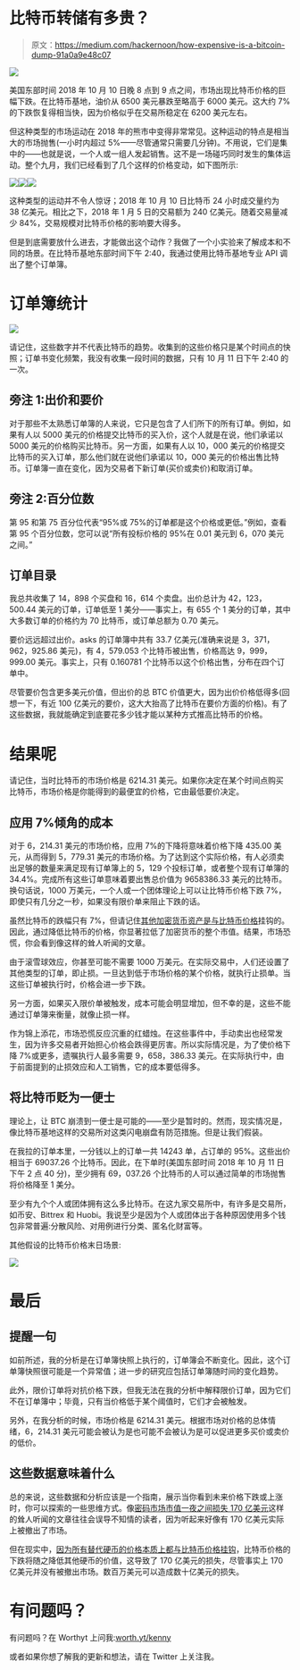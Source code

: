 # 比特币转储有多贵？

> 原文：<https://medium.com/hackernoon/how-expensive-is-a-bitcoin-dump-91a0a9e48c07>

![](img/4ac49ac0dc6a8ca40d380ac6fafd209f.png)

美国东部时间 2018 年 10 月 10 日晚 8 点到 9 点之间，市场出现比特币价格的巨幅下跌。在比特币基地，油价从 6500 美元暴跌至略高于 6000 美元。这大约 7%的下跌恢复得相当快，因为价格似乎在交易所稳定在 6200 美元左右。

但这种类型的市场运动在 2018 年的熊市中变得非常常见。这种运动的特点是相当大的市场抛售(一小时内超过 5%——尽管通常只需要几分钟)。不用说，它们是集中的——也就是说，一个人或一组人发起销售。这不是一场碰巧同时发生的集体运动。整个九月，我们已经看到了几个这样的价格变动，如下图所示:

![](img/86697717bb54ecb4107a76fe43e63de4.png)![](img/a94efd95b0c0bd1f5087129e4676d7d5.png)![](img/18772b7f79bc650dd7b3747806b40f0c.png)

这种类型的运动并不令人惊讶；2018 年 10 月 10 日比特币 24 小时成交量约为 38 亿美元。相比之下，2018 年 1 月 5 日的交易额为 240 亿美元。随着交易量减少 84%，交易规模对比特币价格的影响要大得多。

但是到底需要放什么进去，才能做出这个动作？我做了一个小实验来了解成本和不同的场景。在比特币基地东部时间下午 2:40，我通过使用比特币基地专业 API 调出了整个订单簿。

# 订单簿统计

![](img/6dd77557faa9ad0e62129c070a8e7eab.png)

请记住，这些数字并不代表比特币的趋势。收集到的这些价格只是某个时间点的快照；订单书变化频繁，我没有收集一段时间的数据，只有 10 月 11 日下午 2:40 的一次。

## 旁注 1:出价和要价

对于那些不太熟悉订单簿的人来说，它只是包含了人们所下的所有订单。例如，如果有人以 5000 美元的价格提交比特币的买入价，这个人就是在说，他们承诺以 5000 美元的价格购买比特币。另一方面，如果有人以 10，000 美元的价格提交比特币的买入订单，那么他们就在说他们承诺以 10，000 美元的价格出售比特币。订单簿一直在变化，因为交易者下新订单(买价或卖价)和取消订单。

## 旁注 2:百分位数

第 95 和第 75 百分位代表“95%或 75%的订单都是这个价格或更低。”例如，查看第 95 个百分位数，您可以说“所有投标价格的 95%在 0.01 美元到 6，070 美元之间。”

## 订单目录

我总共收集了 14，898 个买盘和 16，614 个卖盘。出价总计为 42，123，500.44 美元的订单，订单低至 1 美分——事实上，有 655 个 1 美分的订单，其中大多数订单的价格约为 70 比特币，或订单总额为 0.70 美元。

要价远远超过出价。asks 的订单簿中共有 33.7 亿美元(准确来说是 3，371，962，925.86 美元)，有 4，579.053 个比特币被出售，价格高达 9，999，999.00 美元。事实上，只有 0.160781 个比特币以这个价格出售，分布在四个订单中。

尽管要价包含更多美元价值，但出价的总 BTC 价值更大，因为出价价格低得多(回想一下，有近 100 亿美元的要价，这大大抬高了比特币在要价方面的价格)。有了这些数据，我就能确定到底要花多少钱才能以某种方式推高比特币的价格。

# 结果呢

请记住，当时比特币的市场价格是 6214.31 美元。如果你决定在某个时间点购买比特币，市场价格是你能得到的最便宜的价格，它由最低要价决定。

## 应用 7%倾角的成本

对于 6，214.31 美元的市场价格，应用 7%的下降将意味着价格下降 435.00 美元，从而得到 5，779.31 美元的市场价格。为了达到这个实际价格，有人必须卖出足够的数量来满足现有订单簿上的 5，129 个投标订单，或者整个现有订单簿的 34.4%。完成所有这些订单意味着要出售总价值为 9658386.33 美元的比特币。换句话说，1000 万美元，一个人或一个团体理论上可以让比特币价格下跌 7%，即使只有几分之一秒，如果没有限价单来阻止下跌的话。

虽然比特币的跌幅只有 7%，但请记住[其他加密货币资产是与比特币价格](https://hackernoon.com/bitcoin-dominance-5a95f0f3319e)挂钩的。因此，通过降低比特币的价格，你显著拉低了加密货币的整个市值。结果，市场恐慌，你会看到像这样的耸人听闻的文章。

由于滚雪球效应，你甚至可能不需要 1000 万美元。在实际交易中，人们还设置了其他类型的订单，即止损。一旦达到低于市场价格的某个价格，就执行止损单。当这些订单被执行时，价格会进一步下跌。

另一方面，如果买入限价单被触发，成本可能会明显增加，但不幸的是，这些不能通过订单簿来衡量，就像止损一样。

作为锦上添花，市场恐慌反应沉重的红蜡烛。在这些事件中，手动卖出也经常发生，因为许多交易者开始担心价格会跌得更厉害。所以实际情况是，为了使价格下降 7%或更多，遗嘱执行人最多需要 9，658，386.33 美元。在实际执行中，由于前面提到的止损效应和人工销售，它的成本要低得多。

## 将比特币贬为一便士

理论上，让 BTC 崩溃到一便士是可能的——至少是暂时的。然而，现实情况是，像比特币基地这样的交易所对这类闪电崩盘有防范措施。但是让我们假装。

在我拉的订单本里，一分钱以上的订单一共 14243 单，占订单的 95%。这些出价相当于 69037.26 个比特币。因此，在下单时(美国东部时间 2018 年 10 月 11 日下午 2 点 40 分)，至少拥有 69，037.26 个比特币的人可以通过简单的市场抛售将价格降至 1 美分。

至少有九个个人或团体拥有这么多比特币。在这九家交易所中，有许多是交易所，如币安、Bittrex 和 Huobi。我说至少是因为个人或团体出于各种原因使用多个钱包非常普遍:分散风险、对用例进行分类、匿名化财富等。

其他假设的比特币价格末日场景:

![](img/40b931fe53bcad207a451ab0fc9cff0b.png)

# 最后

## 提醒一句

如前所述，我的分析是在订单簿快照上执行的，订单簿会不断变化。因此，这个订单簿快照很可能是一个异常值；进一步的研究应包括订单簿随时间的变化趋势。

此外，限价订单将对抗价格下跌，但我无法在我的分析中解释限价订单，因为它们不在订单簿中；毕竟，只有当价格低于某个阈值时，它们才会被触发。

另外，在我分析的时候，市场价格是 6214.31 美元。根据市场对价格的总体情绪，6，214.31 美元可能会被认为是也可能不会被认为是可以促进更多买价或卖价的低价。

## 这些数据意味着什么

总的来说，这些数据和分析应该是一个指南，展示当你看到未来价格下跌或上涨时，你可以探索的一些思维方式。像[密码市场市值一夜之间损失 170 亿美元](https://hacked.com/crypto-market-cap-loses-17-billion-overnight-eth-xrp-and-iota-take-big-hits/)这样的耸人听闻的文章往往会误导不知情的读者，因为听起来好像有 170 亿美元实际上被撤出了市场。

但在现实中，[因为所有替代硬币的价格本质上都与比特币价格挂钩](https://hackernoon.com/bitcoin-dominance-5a95f0f3319e)，比特币价格的下跌将随之降低其他硬币的价值，这导致了 170 亿美元的损失，尽管事实上 170 亿美元并没有被撤出市场。数百万美元可以造成数十亿美元的损失。

# 有问题吗？

有问题吗？在 Worthyt 上问我:[worth.yt/kenny](https://worth.yt/kenny)

或者如果你想了解我的更新和想法，请在 Twitter 上关注我。